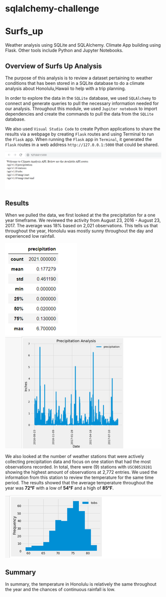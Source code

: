 # sqlalchemy-challenge

# Surfs_up
Weather analysis using SQLite and SQLAlchemy. Climate App building using Flask. Other tools include Python and Jupyter Notebooks.

## Overview of Surfs Up Analysis

The purpose of this analysis is to review a dataset pertaining to weather conditions that has been stored in a SQLite database to do a climate analysis about Honolulu,Hawaii to help with a trip planning. 

In order to explore the data in the `SQLite` database, we used `SQLAlchemy` to connect and generate queries to pull the necessary information needed for our analysis. Throughout this module, we used `Jupiter notebook` to import dependencies and create the commands to pull the data from the `SQLite` database.

We also used `Visual Studio Code` to create Python applications to share the results via a webpage by creating `Flask` routes and using Terminal to run the `Flask` app. When running the `Flask` app in `Terminal`, it generated the `Flask` routes in a web address `http://127.0.0.1:5000` that could be shared.

![web](https://github.com/lintubaby5/sqlalchemy-challenge/blob/main/SurfsUp/Images/webpage.png)

## Results

When we pulled the data, we first looked at the the precipitation for a one year timeframe. We reviewed the activity from August 23, 2016 - August 23, 2017. The average was 18% based on 2,021 observations. This tells us that throughout the year, Honolulu was mostly sunny throughout the day and experienced low rainfall. 

![precipstats](https://github.com/lintubaby5/sqlalchemy-challenge/blob/main/SurfsUp/Images/precipitation_stats.png) 
![precipgraph](https://github.com/lintubaby5/sqlalchemy-challenge/blob/main/SurfsUp/Images/precipitation_analysis.png)

We also looked at the number of weather stations that were actively collecting precipitation data and focus on one station that had the most observations recorded. In total, there were (9) stations with `USC00519281` showing the highest amount of observations at 2,772 entries. We used the information from this station to review the temperature for the same time period. The results showed that the average temperature throughout the year was **72°F** with a low of **54°F** and a high of **85°F**. 

![tempgraph](https://github.com/lintubaby5/sqlalchemy-challenge/blob/main/SurfsUp/Images/temp_graph.png)

## Summary

In summary, the temperature in Honolulu is relatively the same throughout the year and the chances of continuous rainfall is low. 

